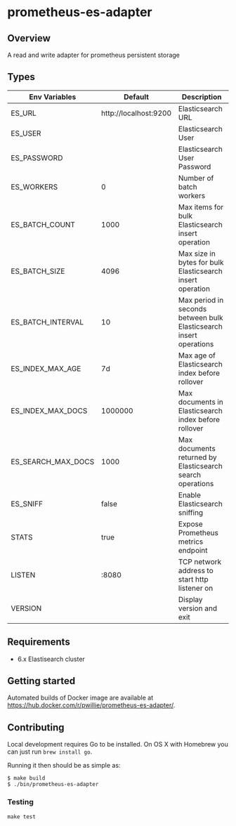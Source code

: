 # prometheus-es-adapter

## Overview

A read and write adapter for prometheus persistent storage

## Types

| Env Variables      | Default               | Description                                                        |
| -----------------  | --------------------- | ------------------------------------------------------------------ |
| ES_URL             | http://localhost:9200 | Elasticsearch URL                                                  |
| ES_USER            |                       | Elasticsearch User                                                 |
| ES_PASSWORD        |                       | Elasticsearch User Password                                        |
| ES_WORKERS         | 0                     | Number of batch workers                                            |
| ES_BATCH_COUNT     | 1000                  | Max items for bulk Elasticsearch insert operation                  |
| ES_BATCH_SIZE      | 4096                  | Max size in bytes for bulk Elasticsearch insert operation          |
| ES_BATCH_INTERVAL  | 10                    | Max period in seconds between bulk Elasticsearch insert operations |
| ES_INDEX_MAX_AGE   | 7d                    | Max age of Elasticsearch index before rollover                     |
| ES_INDEX_MAX_DOCS  | 1000000               | Max documents in Elasticsearch index before rollover               |
| ES_SEARCH_MAX_DOCS | 1000                  | Max documents returned by Elasticsearch search operations          |
| ES_SNIFF           | false                 | Enable Elasticsearch sniffing                                      |
| STATS              | true                  | Expose Prometheus metrics endpoint                                 |
| LISTEN             | :8080                 | TCP network address to start http listener on                      |
| VERSION            |                       | Display version and exit                                           |

## Requirements

* 6.x Elastisearch cluster

## Getting started

Automated builds of Docker image are available at https://hub.docker.com/r/pwillie/prometheus-es-adapter/.

## Contributing

Local development requires Go to be installed. On OS X with Homebrew you can just run `brew install go`.

Running it then should be as simple as:

```console
$ make build
$ ./bin/prometheus-es-adapter
```

### Testing

`make test`

